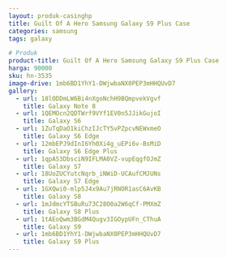 ```yaml
---
layout: produk-casinghp
title: Guilt Of A Hero Samsung Galaxy S9 Plus Case
categories: samsung
tags: galaxy

# Produk
product-title: Guilt Of A Hero Samsung Galaxy S9 Plus Case
harga: 90000
sku: hn-3535
image-drive: 1mb6BD1YhY1-DWjwbaNX0PEP3mHHQUvD7
gallery:
  - url: 18lODDmLW6Bi4nXgoNchH9BQmpvekVgvf
    title: Galaxy Note 8
  - url: 1QEMOcn2QDTWrf9VYf1EV0n5JJikGujoI
    title: Galaxy S6
  - url: 1ZuTqDaO1kiChzIJcTY5vPZpcvNEWxmeO
    title: Galaxy S6 Edge
  - url: 12mbEPJ9dInI6Yh0Xi4g_uEPi6v-BsMiD
    title: Galaxy S6 Edge Plus
  - url: 1qpAS3DbsciN9IFLMA0VZ-vupEqgfOJmZ
    title: Galaxy S7
  - url: 18UoZUCYutcNqrb_iNWiD-UCAufCMJUNs
    title: Galaxy S7 Edge
  - url: 1GXQwi0-mlp5J4x9Au7jRNOR1asC6AvKB
    title: Galaxy S8
  - url: 1mJdmcYTSBuRu73C28O0a2W6qCf-PMXmZ
    title: Galaxy S8 Plus
  - url: 1tAEoQwm3BGdM4Qugv3IGOypUFn_CThuA
    title: Galaxy S9
  - url: 1mb6BD1YhY1-DWjwbaNX0PEP3mHHQUvD7
    title: Galaxy S9 Plus
---
```

